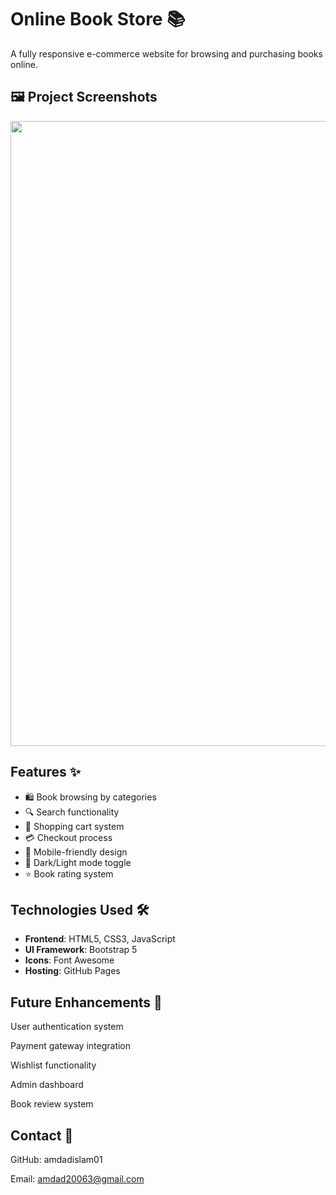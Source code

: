 #  Online Book Store 📚

A fully responsive e-commerce website for browsing and purchasing books online.

## 🖼️ Project Screenshots

 <img src="https://i.imgur.com/8WgwrYI.jpeg" width="1000">

##  Features ✨

- 🛍️ Book browsing by categories
- 🔍 Search functionality
- 🛒 Shopping cart system
- 💳 Checkout process
- 📱 Mobile-friendly design
- 🌙 Dark/Light mode toggle
- ⭐ Book rating system

##  Technologies Used 🛠️

- **Frontend**: HTML5, CSS3, JavaScript
- **UI Framework**: Bootstrap 5
- **Icons**: Font Awesome
- **Hosting**: GitHub Pages

##  Future Enhancements 🚀
User authentication system

Payment gateway integration

Wishlist functionality

Admin dashboard

Book review system

##  Contact 📧

GitHub: amdadislam01

Email: amdad20063@gmail.com
